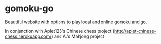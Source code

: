# gomoku-go
Beautiful website with options to play local and online gomoku and go.

In conjunction with 
Aplet123's Chinese chess project (http://aplet-chinese-chess.herokuapp.com/)
and
A.'s Mahjong project
